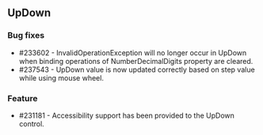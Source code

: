 ## UpDown
  
### Bug fixes

* \#233602 - InvalidOperationException will no longer occur in UpDown when binding operations of NumberDecimalDigits property are cleared.
* \#237543 - UpDown value is now updated correctly based on step value while using mouse wheel.


### Feature

* \#231181 - Accessibility support has been provided to the UpDown control. 
